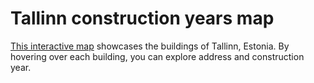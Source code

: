 # Tallinn construction years map

[This interactive map](https://nikolaymoshenskiy.github.io/tallinn-buildings-age-map/) showcases the buildings of Tallinn, Estonia. By hovering over each building, you can explore address and construction year.